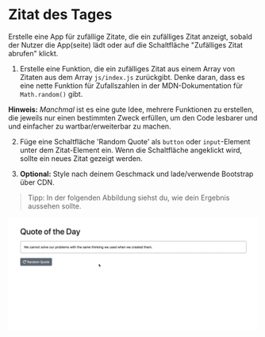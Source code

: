 # Zitat des Tages

Erstelle eine App für zufällige Zitate, die ein zufälliges Zitat anzeigt, sobald der Nutzer die App(seite) lädt oder auf die Schaltfläche "Zufälliges Zitat abrufen" klickt.

1.  Erstelle eine Funktion, die ein zufälliges Zitat aus einem Array von
    Zitaten aus dem Array `js/index.js` zurückgibt. Denke daran, dass es eine nette Funktion für
    Zufallszahlen in der MDN-Dokumentation für `Math.random()` gibt.

**Hinweis:** _Manchmal_ ist es eine gute Idee, mehrere Funktionen zu erstellen, die jeweils nur einen bestimmten Zweck erfüllen, um den Code lesbarer und
und einfacher zu wartbar/erweiterbar zu machen.

2.  Füge eine Schaltfläche 'Random Quote' als `button` oder `input`-Element unter dem Zitat-Element ein. Wenn die Schaltfläche angeklickt wird, sollte ein neues Zitat gezeigt werden.

3.  **Optional:** Style nach deinem Geschmack und lade/verwende Bootstrap über CDN.

> Tipp: In der folgenden Abbildung siehst du, wie dein Ergebnis aussehen sollte.

![demo](demo.gif)

